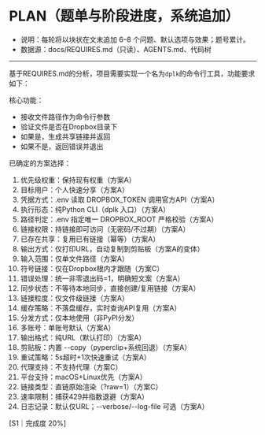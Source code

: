 # PLAN（题单与阶段进度，系统追加）
- 说明：每轮将以块状在文末追加 6–8 个问题、默认选项与效果；题号累计。
- 数据源：docs/REQUIRES.md（只读）、AGENTS.md、代码树
---

基于REQUIRES.md的分析，项目需要实现一个名为`dplk`的命令行工具，功能要求如下：

核心功能：
- 接收文件路径作为命令行参数
- 验证文件是否在Dropbox目录下
- 如果是，生成共享链接并返回
- 如果不是，返回错误并退出

已确定的方案选择：
1. 优先级权重：保持现有权重（方案A）
2. 目标用户：个人快速分享（方案A）
3. 凭据方式：.env 读取 DROPBOX_TOKEN 调用官方API（方案A）
4. 执行形态：纯Python CLI（dplk 入口）（方案A）
5. 路径判定：.env 指定唯一 DROPBOX_ROOT 严格校验（方案A）
6. 链接权限：持链接即可访问（无密码/不过期）（方案A）
7. 已存在共享：复用已有链接（幂等）（方案A）
8. 输出方式：仅打印URL，自动复制到剪贴板（方案A的变体）
9. 输入范围：仅单文件路径（方案A）
10. 符号链接：仅在Dropbox根内才跟随（方案C）
11. 错误处理：统一非零退出码=1，明确短文案（方案A）
12. 同步状态：不等待本地同步，直接创建/复用链接（方案A）
13. 链接粒度：仅文件级链接（方案A）
14. 缓存策略：不落盘缓存，实时查询API复用（方案A）
15. 分发方式：仅本地使用（非PyPI分发）
16. 多账号：单账号默认（方案A）
17. 输出格式：纯URL（默认打印）（方案A）
18. 剪贴板：内置 --copy（pyperclip+系统回退）（方案A）
19. 重试策略：5s超时+1次快速重试（方案A）
20. 代理支持：不支持代理（方案C）
21. 平台支持：macOS+Linux优先（方案A）
22. 链接类型：直链原始渲染（?raw=1）（方案C）
23. 速率限制：捕获429并指数退避（方案A）
24. 日志记录：默认仅URL；--verbose/--log-file 可选（方案A）

[S1｜完成度 20%]